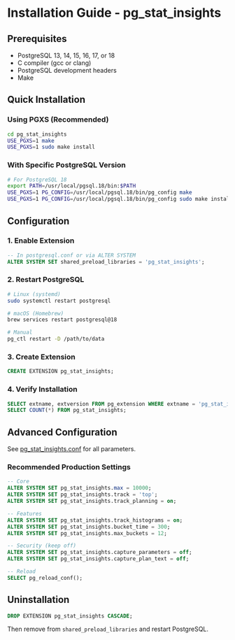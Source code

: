 # Installation Guide - pg_stat_insights

## Prerequisites

- PostgreSQL 13, 14, 15, 16, 17, or 18
- C compiler (gcc or clang)
- PostgreSQL development headers
- Make

## Quick Installation

### Using PGXS (Recommended)

```bash
cd pg_stat_insights
USE_PGXS=1 make
USE_PGXS=1 sudo make install
```

### With Specific PostgreSQL Version

```bash
# For PostgreSQL 18
export PATH=/usr/local/pgsql.18/bin:$PATH
USE_PGXS=1 PG_CONFIG=/usr/local/pgsql.18/bin/pg_config make
USE_PGXS=1 PG_CONFIG=/usr/local/pgsql.18/bin/pg_config sudo make install
```

## Configuration

### 1. Enable Extension

```sql
-- In postgresql.conf or via ALTER SYSTEM
ALTER SYSTEM SET shared_preload_libraries = 'pg_stat_insights';
```

### 2. Restart PostgreSQL

```bash
# Linux (systemd)
sudo systemctl restart postgresql

# macOS (Homebrew)
brew services restart postgresql@18

# Manual
pg_ctl restart -D /path/to/data
```

### 3. Create Extension

```sql
CREATE EXTENSION pg_stat_insights;
```

### 4. Verify Installation

```sql
SELECT extname, extversion FROM pg_extension WHERE extname = 'pg_stat_insights';
SELECT COUNT(*) FROM pg_stat_insights;
```

## Advanced Configuration

See [pg_stat_insights.conf](pg_stat_insights.conf) for all parameters.

### Recommended Production Settings

```sql
-- Core
ALTER SYSTEM SET pg_stat_insights.max = 10000;
ALTER SYSTEM SET pg_stat_insights.track = 'top';
ALTER SYSTEM SET pg_stat_insights.track_planning = on;

-- Features
ALTER SYSTEM SET pg_stat_insights.track_histograms = on;
ALTER SYSTEM SET pg_stat_insights.bucket_time = 300;
ALTER SYSTEM SET pg_stat_insights.max_buckets = 12;

-- Security (keep off)
ALTER SYSTEM SET pg_stat_insights.capture_parameters = off;
ALTER SYSTEM SET pg_stat_insights.capture_plan_text = off;

-- Reload
SELECT pg_reload_conf();
```

## Uninstallation

```sql
DROP EXTENSION pg_stat_insights CASCADE;
```

Then remove from `shared_preload_libraries` and restart PostgreSQL.

